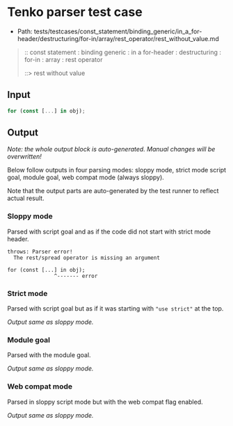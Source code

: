 # Tenko parser test case

- Path: tests/testcases/const_statement/binding_generic/in_a_for-header/destructuring/for-in/array/rest_operator/rest_without_value.md

> :: const statement : binding generic : in a for-header : destructuring : for-in : array : rest operator
>
> ::> rest without value

## Input

`````js
for (const [...] in obj);
`````

## Output

_Note: the whole output block is auto-generated. Manual changes will be overwritten!_

Below follow outputs in four parsing modes: sloppy mode, strict mode script goal, module goal, web compat mode (always sloppy).

Note that the output parts are auto-generated by the test runner to reflect actual result.

### Sloppy mode

Parsed with script goal and as if the code did not start with strict mode header.

`````
throws: Parser error!
  The rest/spread operator is missing an argument

for (const [...] in obj);
               ^------- error
`````

### Strict mode

Parsed with script goal but as if it was starting with `"use strict"` at the top.

_Output same as sloppy mode._

### Module goal

Parsed with the module goal.

_Output same as sloppy mode._

### Web compat mode

Parsed in sloppy script mode but with the web compat flag enabled.

_Output same as sloppy mode._

